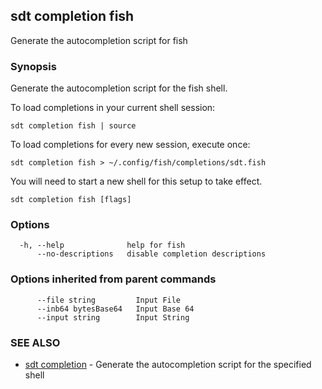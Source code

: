 ## sdt completion fish

Generate the autocompletion script for fish

### Synopsis

Generate the autocompletion script for the fish shell.

To load completions in your current shell session:

	sdt completion fish | source

To load completions for every new session, execute once:

	sdt completion fish > ~/.config/fish/completions/sdt.fish

You will need to start a new shell for this setup to take effect.


```
sdt completion fish [flags]
```

### Options

```
  -h, --help              help for fish
      --no-descriptions   disable completion descriptions
```

### Options inherited from parent commands

```
      --file string         Input File
      --inb64 bytesBase64   Input Base 64
      --input string        Input String
```

### SEE ALSO

* [sdt completion](sdt_completion.md)	 - Generate the autocompletion script for the specified shell

